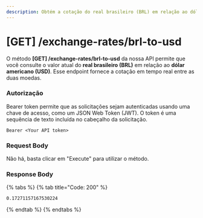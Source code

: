 ```yaml
---
description: Obtém a cotação do real brasileiro (BRL) em relação ao dólar americano (USD)
---
```


# \[GET] /exchange-rates/brl-to-usd

O método **\[GET] /exchange-rates/brl-to-usd** da nossa API permite que você consulte o valor atual do **real brasileiro (BRL)** em relação ao **dólar americano (USD)**. Esse endpoint fornece a cotação em tempo real entre as duas moedas.

### Autorização

Bearer token permite que as solicitações sejam autenticadas usando uma chave de acesso, como um JSON Web Token (JWT). O token é uma sequência de texto incluída no cabeçalho da solicitação.

```
Bearer <Your API token>
```

### Request Body

Não há, basta clicar em "Execute" para utilizar o método.

### Response Body

{% tabs %}
{% tab title="Code: 200" %}
```
0.17271157167530224
```
{% endtab %}
{% endtabs %}

